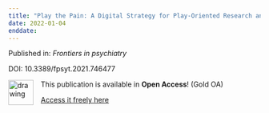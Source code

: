 ```yaml
---
title: "Play the Pain: A Digital Strategy for Play-Oriented Research and Action."
date: 2022-01-04
enddate:
---
```


Published in: *Frontiers in psychiatry*

DOI: 10.3389/fpsyt.2021.746477

<img src="https://upload.wikimedia.org/wikipedia/commons/thumb/7/77/Open_Access_logo_PLoS_transparent.svg/800px-Open_Access_logo_PLoS_transparent.svg.png" alt="drawing" width="50" align="left"/> &nbsp;&nbsp;&nbsp;This publication is available in **Open Access**! (Gold OA)

&nbsp;&nbsp;&nbsp;[Access it freely here](https://www.frontiersin.org/articles/10.3389/fpsyt.2021.746477/pdf
)

